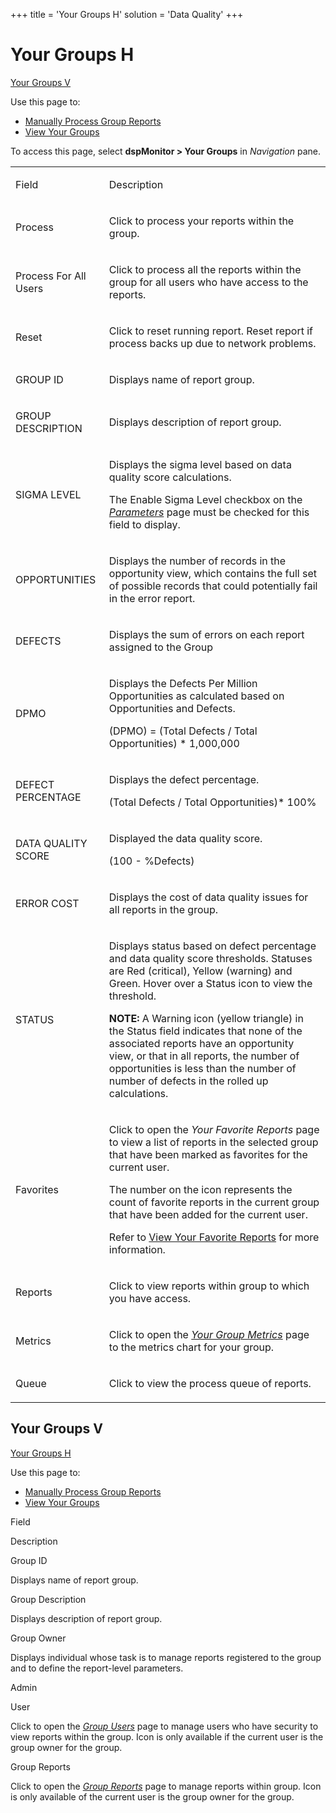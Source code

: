 +++
title = 'Your Groups H'
solution = 'Data Quality'
+++

# Your Groups H

[Your Groups V](#Your_Groups_V)

<div class="use">

Use this page to:

  - [Manually Process Group
    Reports](../Use_Cases/Process_Reports.htm#Manually_Process_Group_Reports)
  - [View Your Groups](../Use_Cases/View_Your_Groups.htm)

</div>

To access this page, select <span style="font-weight: bold;">dspMonitor
\> </span>**Your Groups** in *Navigation* pane.

<table>
<tbody>
<tr class="odd">
<td><p>Field</p></td>
<td><p>Description</p></td>
</tr>
<tr class="even">
<td><p>Process</p></td>
<td><p>Click to process your reports within the group.</p></td>
</tr>
<tr class="odd">
<td><p>Process For All Users</p></td>
<td><p>Click to process all the reports within the group for all users who have access to the reports.</p></td>
</tr>
<tr class="even">
<td><p>Reset</p></td>
<td><p>Click to reset running report. Reset report if process backs up due to network problems.</p></td>
</tr>
<tr class="odd">
<td><p>GROUP ID</p></td>
<td><p>Displays name of report group.</p></td>
</tr>
<tr class="even">
<td><p>GROUP DESCRIPTION</p></td>
<td><p>Displays description of report group.</p></td>
</tr>
<tr class="odd">
<td><p>SIGMA LEVEL</p></td>
<td><p>Displays the sigma level based on data quality score calculations.</p>
<p>The Enable Sigma Level checkbox on the <em><a href="Parameters.htm">Parameters</a></em> page must be checked for this field to display.</p></td>
</tr>
<tr class="even">
<td><p>OPPORTUNITIES</p></td>
<td><p>Displays the number of records in the opportunity view, which contains the full set of possible records that could potentially fail in the error report.</p></td>
</tr>
<tr class="odd">
<td><p>DEFECTS</p></td>
<td><p>Displays the sum of errors on each report assigned to the Group</p></td>
</tr>
<tr class="even">
<td><p>DPMO</p></td>
<td><p>Displays the Defects Per Million Opportunities as calculated based on Opportunities and Defects.</p>
<p>(DPMO) = (Total Defects / Total Opportunities) * 1,000,000</p></td>
</tr>
<tr class="odd">
<td><p>DEFECT PERCENTAGE</p></td>
<td><p>Displays the defect percentage.</p>
<p>(Total Defects / Total Opportunities)* 100%</p></td>
</tr>
<tr class="even">
<td><p>DATA QUALITY SCORE</p></td>
<td><p>Displayed the data quality score.</p>
<p>(100 - %Defects)</p></td>
</tr>
<tr class="odd">
<td><p>ERROR COST</p></td>
<td><p>Displays the cost of data quality issues for all reports in the group.</p></td>
</tr>
<tr class="even">
<td><p>STATUS</p></td>
<td><p>Displays status based on defect percentage and data quality score thresholds. Statuses are Red (critical), Yellow (warning) and Green. Hover over a Status icon to view the threshold.</p>
<p><strong>NOTE:</strong> A Warning icon (yellow triangle) in the Status field indicates that none of the associated reports have an opportunity view, or that in all reports, the number of opportunities is less than the number of number of defects in the rolled up calculations.</p></td>
</tr>
<tr class="odd">
<td><p>Favorites</p></td>
<td><p>Click to open the <em>Your Favorite Reports</em> page to view a list of reports in the selected group that have been marked as favorites for the current user.</p>
<p>The number on the icon represents the count of favorite reports in the current group that have been added for the current user.</p>
<p>Refer to <a href="../Use_Cases/View_Your_Favorite_Reports.htm">View Your Favorite Reports</a> for more information.</p></td>
</tr>
<tr class="even">
<td><p>Reports</p></td>
<td><p>Click to view reports within group to which you have access.</p></td>
</tr>
<tr class="odd">
<td><p>Metrics</p></td>
<td><p>Click to open the <em><a href="../Use_Cases/View_Your_Group_Metrics_Chart.htm">Your Group Metrics</a></em> page to the metrics chart for your group.</p></td>
</tr>
<tr class="even">
<td><p>Queue</p></td>
<td><p>Click to view the process queue of reports.</p></td>
</tr>
</tbody>
</table>

## <span id="Your_Groups_V"></span>Your Groups V

[Your Groups H](Your_Groups_H.htm)

<div class="use">

Use this page to:

  - [Manually Process Group
    Reports](../Use_Cases/Process_Reports.htm#Manually_Process_Group_Reports)
  - [View Your Groups](../Use_Cases/View_Your_Groups.htm)

</div>

Field

Description

Group ID

Displays name of report group.

Group Description

Displays description of report group.

Group Owner

Displays individual whose task is to manage reports registered to the
group and to define the report-level parameters.

Admin

User

Click to open the <span style="font-style: italic;">[Group
Users](Group_Users.htm)</span> page to manage users who have security to
view reports within the group. Icon is only available if the current
user is the group owner for the group.

Group Reports

Click to open the [<span style="font-style: italic;">Group
Reports</span>](Group_Reports_H.htm) page to manage reports within
group. Icon is only available of the current user is the group owner for
the group.
